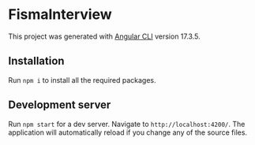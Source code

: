 # FismaInterview

This project was generated with [Angular CLI](https://github.com/angular/angular-cli) version 17.3.5.

## Installation

Run `npm i` to install all the required packages.

## Development server

Run `npm start` for a dev server. Navigate to `http://localhost:4200/`. The application will automatically reload if you change any of the source files.


